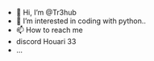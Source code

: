 - 👋 Hi, I’m @Tr3hub
- 👀 I’m interested in coding with python..
- 📫 How to reach me 
- discord     Houari 33
-  ...

<!---
Tr3hub/Tr3hub is a ✨ special ✨ repository because its `README.md` (this file) appears on your GitHub profile.
You can click the Preview link to take a look at your changes.
--->
